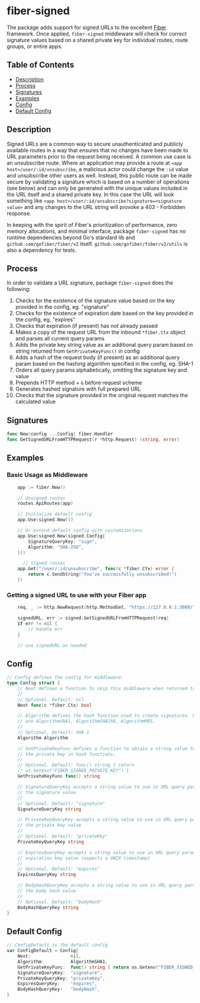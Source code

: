 # fiber-signed

The package adds support for signed URLs to the excellent [Fiber](https://gofiber.io/) framework. Once applied, `fiber-signed` middleware will check for correct signature values based on a shared private key for individual routes, route groups, or entire apps.

## Table of Contents

- [Description](#description)
- [Process](#process)
- [Signatures](#signatures)
- [Examples](#examples)
- [Config](#config)
- [Default Config](#default-config)

## Description

Signed URLs are a common way to secure unauthenticated and publicly available routes in a way that ensures that no changes have been made to URL parameters prior to the request being received. A common use case is an unsubscribe route. Where an application may provide a route at `<app host>/user/:id/unsubscribe`, a malicious actor could change the `:id` value and unsubscribe other users as well. Instead, this public route can be made secure by validating a signature which is based on a number of operations (see below) and can only be generated with the unique values included in the URL itself and a shared private key. In this case the URL will look something like `<app host>/user/:id/unsubscribe?signature=<signature value>` and any changes to the URL string will provoke a 403 - Forbidden response.

In keeping with the spirit of Fiber's prioritization of performance, zero memory allocations, and minimal interface, package `fiber-signed` has no runtime dependencies beyond Go's standard lib and `github.com/gofiber/fiber/v2` itself. `github.com/gofiber/fiber/v2/utils` is also a dependency for tests.

## Process

In order to validate a URL signature, package `fiber-signed` does the following:

1. Checks for the existence of the signature value based on the key provided in the config, eg. "signature"
2. Checks for the existence of expiration date based on the key provided in the config, eg. "expires"
3. Checks that expiration (if present) has not already passed
4. Makes a copy of the request URL from the inbound `*fiber.Ctx` object and parses all current query params
5. Adds the private key string value as an additional query param based on string returned from `GetPrivateKeyFunc()` in config
6. Adds a hash of the request body (if present) as an additional query param based on the hashing algorithm specified in the config, eg. SHA-1
7. Orders all query params alphabetically, omitting the signature key and value
8. Prepends HTTP method + `&` before request scheme
9. Generates hashed signature with full prepared URL
10. Checks that the signature provided in the original request matches the calculated value

## Signatures

```go
func New(config ...Config) fiber.Handler
func GetSignedURLFromHTTPRequest(r *http.Request) (string, error)
```

## Examples

### Basic Usage as Middleware

```go
    app := fiber.New()

    // Unsigned routes
    routes.ApiRoutes(app)

    // Initialize default config
    app.Use(signed.New())

    // Or extend default config with customizations
    app.Use(signed.New(signed.Config{
        SignatureQueryKey: "sign",
        Algorithm: "SHA-256",
    }))

      // Signed routes
    app.Get("/user/:id/unsubscribe", func(c *fiber.Ctx) error {
        return c.SendString("You've successfully unsubscribed!")
    })

```

### Getting a signed URL to use with your Fiber app

```go
    req, _ := http.NewRequest(http.MethodGet, "https://127.0.0.1:3000/?q=search", nil)

    signedURL, err := signed.GetSignedURLFromHTTPRequest(req)
    if err != nil {
        // handle err
    }

    // use signedURL as needed

```

## Config

```go
// Config defines the config for middleware.
type Config struct {
    // Next defines a function to skip this middleware when returned true.
    //
    // Optional. Default: nil
    Next func(c *fiber.Ctx) bool

    // Algorithm defines the hash function used to create signatures. Options
    // are AlgorithmSHA1, AlgorithmSHA256, AlgorithmMD5.
    //
    // Optional. Default: SHA-1
    Algorithm Algorithm

    // GetPrivateKeyFunc defines a function to obtain a string value for use as
    // the private key in hash functions.
    //
    // Optional. Default: func() string { return
    // os.Getenv("FIBER_SIGNED_PRIVATE_KEY") }
    GetPrivateKeyFunc func() string

    // SignatureQueryKey accepts a string value to use in URL query params for
    // the signature value
    //
    // Optional. Default: "signature"
    SignatureQueryKey string

    // PrivateKeyQueryKey accepts a string value to use in URL query params for
    // the private key value
    //
    // Optional. Default: "privateKey"
    PrivateKeyQueryKey string

    // ExpiresQueryKey accepts a string value to use in URL query params for the
    // expiration key value (expects a UNIX timestamp)
    //
    // Optional. Default: "expires"
    ExpiresQueryKey string

    // BodyHashQueryKey accepts a string value to use in URL query params for
    // the body hash value
    //
    // Optional. Default: "bodyHash"
    BodyHashQueryKey string
}
```

## Default Config

```go
// ConfigDefault is the default config
var ConfigDefault = Config{
    Next:               nil,
    Algorithm:          AlgorithmSHA1,
    GetPrivateKeyFunc:  func() string { return os.Getenv("FIBER_SIGNED_PRIVATE_KEY") },
    SignatureQueryKey:  "signature",
    PrivateKeyQueryKey: "privateKey",
    ExpiresQueryKey:    "expires",
    BodyHashQueryKey:   "bodyHash",
}
```
